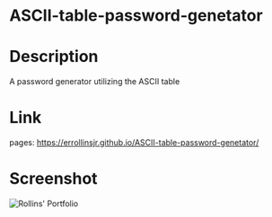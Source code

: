 # ASCII-table-password-genetator

# Description

A password generator utilizing the ASCII table

# Link

pages:
https://errollinsjr.github.io/ASCII-table-password-genetator/

# Screenshot

![Rollins' Portfolio](./password-generator-screensShot.png)
